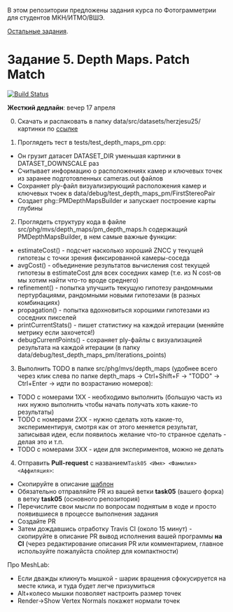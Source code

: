 В этом репозитории предложены задания курса по Фотограмметрии для студентов МКН/ИТМО/ВШЭ.

[Остальные задания](https://github.com/PhotogrammetryCourse/PhotogrammetryTasks2025/).

# Задание 5. Depth Maps. Patch Match

[![Build Status](https://github.com/PhotogrammetryCourse/PhotogrammetryTasks2025/actions/workflows/cmake.yml/badge.svg?branch=task05&event=push)](https://github.com/PhotogrammetryCourse/PhotogrammetryTasks2024/actions/workflows/cmake.yml)

**Жесткий дедлайн**: вечер 17 апреля

0. Скачать и распаковать в папку data/src/datasets/herzjesu25/ картинки по [ссылке](https://disk.yandex.com/d/AnCvI93VtRagNw)

1. Проглядеть тест в tests/test_depth_maps_pm.cpp:

 - Он грузит датасет DATASET_DIR уменьшая картинки в DATASET_DOWNSCALE раз
 - Считывает информацию о расположениях камер и ключевых точек из заранее подготовленных cameras.out файлов
 - Сохраняет ply-файл визуализирующий расположения камер и ключевых тчоек в data/debug/test_depth_maps_pm/FirstStereoPair
 - Создает phg::PMDepthMapsBuilder и запускает построение карты глубины
 
2. Проглядеть структуру кода в файле src/phg/mvs/depth_maps/pm_depth_maps.h содержащий PMDepthMapsBuilder, в нем самые важные функции:

 - estimateCost() - подсчет насколько хороший ZNCC у текущей гипотезы с точки зрения фиксированной камеры-соседа
 - avgCost() - объединение результатов вычисления cost текущей гипотезы в estimateCost для всех соседних камер (т.е. из N cost-ов мы хотим найти что-то вроде среднего)
 - refinement() - попытка улучшить текущую гипотезу рандомными пертурбациями, рандомными новыми гипотезами (в разных комбинациях) 
 - propagation() - попытка вдохновиться хорошими гипотезами из соседних пикселей
 - printCurrentStats() - пишет статистику на каждой итерации (меняйте метрику если захочется!)
 - debugCurrentPoints() - сохраняет ply-файлы с визуализацией результата на каждой итерации (в папку data/debug/test_depth_maps_pm/iterations_points)
 
3. Выполнить TODO в папке src/phg/mvs/depth_maps (удобнее всего через клик слева по папке depth_maps -> Ctrl+Shift+F -> "TODO" -> Ctrl+Enter -> идти по возрастанию номеров):

 - TODO с номерами 1XX - необходимо выполнить (большую часть из них нужно выполнить чтобы начать получать хоть какие-то результаты)
 - TODO с номерами 2XX - нужно сделать хоть какие-то, экспериментируя, смотря как от этого меняется результат, записывая идеи, если появилось желание что-то странное сделать - делая это и т.п.
 - TODO с номерами 3XX - идеи для экспериментов, можно не делать
 
4. Отправить **Pull-request** с названием```Task05 <Имя> <Фамилия> <Аффиляция>```:

 - Скопируйте в описание [шаблон](https://raw.githubusercontent.com/PhotogrammetryCourse/PhotogrammetryTasks2025/task05/.github/pull_request_template.md)
 - Обязательно отправляйте PR из вашей ветки **task05** (вашего форка) в ветку **task05** (основного репозитория)
 - Перечислите свои мысли по вопросам поднятым в коде и просто появившиеся в процессе выполнения задания
 - Создайте PR
 - Затем дождавшись отработку Travis CI (около 15 минут) - скопируйте в описание PR вывод исполнения вашей программы **на CI** (через редактирование описания PR или комментарием, главное используйте пожалуйста спойлер для компактности)
 
Про MeshLab:

 - Если дважды кликнуть мышкой - шарик вращения сфокусируется на месте клика, и туда будет легче призумиться
 - Alt+колесо мышки позволяет настроить размер точек
 - Render->Show Vertex Normals покажет нормали точек
